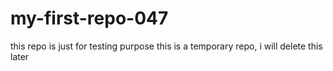 # my-first-repo-047
this repo is just for testing purpose
this is a temporary repo, i will delete this later
